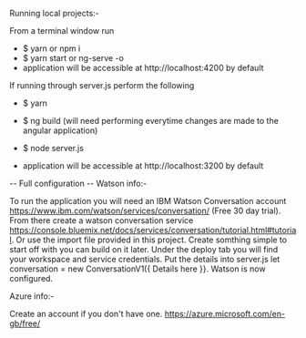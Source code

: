 Running local projects:- 

From a terminal window run 
 - $ yarn or npm i
 - $ yarn start or ng-serve -o
 - application will be accessible at http://localhost:4200 by default

 If running through server.js perform the following
 - $ yarn
 - $ ng build (will need performing everytime changes are made to the angular application)
 - $ node server.js

 - application will be accessible at http://localhost:3200 by default


-- Full configuration -- 
Watson info:- 

To run the application you will need an IBM Watson Conversation account https://www.ibm.com/watson/services/conversation/ (Free 30 day trial). From there create a watson conversation service https://console.bluemix.net/docs/services/conversation/tutorial.html#tutorial. Or use the import file provided in this project. Create somthing simple to start off with you can build on it later. Under the deploy tab you will find your workspace and service credentials. Put the details into server.js let conversation = new ConversationV1({ Details here }}. Watson is now configured.

Azure info:-   

Create an account if you don't have one. https://azure.microsoft.com/en-gb/free/


